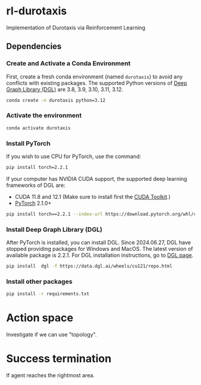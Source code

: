 # rl-durotaxis
Implementation of Durotaxis via Reinforcement Learning


## Dependencies
### Create and Activate a Conda Environment
First, create a fresh conda environment (named `durotaxis`) to avoid any conflicts with existing packages. The supported Python versions of [Deep Graph Library (DGL)](https://www.dgl.ai/pages/start.html) are 3.8, 3.9, 3.10, 3.11, 3.12. 
```bash
conda create -n durotaxis python=3.12
```

### Activate the environment
```bash
conda activate durotaxis
```

### Install PyTorch 
If you wish to use CPU for PyTorch, use the command:
```bash
pip install torch=2.2.1
```

If your computer has NVIDIA CUDA support, the supported deep learning frameworks of DGL are:
* CUDA 11.8 and 12.1 (Make sure to install first the [CUDA Toolkit](https://developer.nvidia.com/cuda-downloads?target_os=Windows&target_arch=x86_64&target_version=11&target_type=exe_local).)
* [PyTorch](https://pytorch.org/get-started/locally/) 2.1.0+
```bash
pip install torch==2.2.1 --index-url https://download.pytorch.org/whl/cu121
```

### Install Deep Graph Library (DGL)
After PyTorch is installed, you can install DGL. Since 2024.06.27, DGL have stopped providing packages for Windows and MacOS. The latest version of available package is 2.2.1. For DGL installation instructions, go to [DGL page](https://www.dgl.ai/pages/start.html).
```bash
pip install  dgl -f https://data.dgl.ai/wheels/cu121/repo.html
```

### Install other packages
```bash
pip install -r requirements.txt
```



# Action space
Investigate if we can use "topology".

# Success termination
If agent reaches the rightmost area.